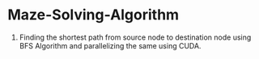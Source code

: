 # Maze-Solving-Algorithm
1. Finding the shortest path from source node to destination node using BFS Algorithm and parallelizing the same using CUDA.
